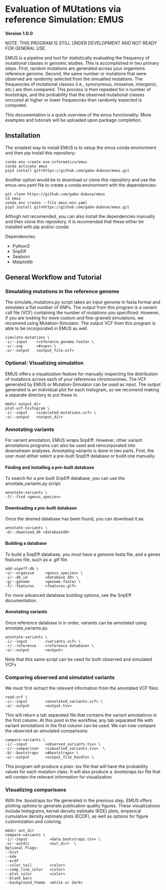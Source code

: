 # Evaluation of MUtations via reference Simulation: EMUS
**Version 1.0.0**

NOTE: THIS PROGRAM IS STILL UNDER DEVELOPMENT AND NOT READY FOR GENERAL USE.

EMUS is a pipeline and tool for statistically evaluating the frequency of mutational classes in genomic studies. This is accomplished in two primary steps. First, random mutations are generated across your organisms reference genome. Second, the same number or mutations that were observed are randomly selected from the simualted mutations. The frequencies of mutational classes (i.e., synonymous, missense, intergenic, etc.) are then compared. This process is then repeated for n number of bootstraps, and the probability that the observed mutational classes orccured at higher or lower frequencies than randomly expected is computed. 

This documentation is a quick overview of the emus functionality. More examples and tutorials will be uploaded upon package completion.

## Installation
The simplest way to install EMUS is to setup the emus conda environment and then pip install this repository:
```
conda env create evo-informatics/emus
conda activate emus
pip3 install git+https://github.com/gabe-dubose/emus.git
```
Another option would be to download or clone this repository and use the emus-env.yaml file to create a conda environment with the dependencies:
```
git clone https://github.com/gabe-dubose/emus
cd emus
conda env create --file emus-env.yaml
pip3 install git+https://github.com/gabe-dubose/emus.git
```
Althogh not recomended, you can also install the dependencies manually and then clone this repository. It is recomended that these either be installed with pip and/or conda:

Dependencies:
  - Python3
  - SnpEff
  - Seaborn
  - Matplotlib

## General Workflow and Tutorial

### Simulating mutations in the reference genome
The simulate_mutations.py script takes an input genome in fasta format and simulates a flat number of SNPs. The output from this program is a variant call file (VCF) containing the number of mutations you specificed. However, if you are looking for more custom and fine-grained simulations, we recomend using Mutation-Simulator. The output VCF from this program is able to be incorporated in EMUS as well. 
```
simulate-mutations \
-i/--input    <reference_genome.fasta> \
-s/--snp      <#snps> \
-o/--output   <output_file.vcf>
```

### Optional: Visualizing simulation
EMUS offers a visualization feature for manually inspecting the distribution of mutations across each of your references chromosomes. The VCF generated by EMUS or Mutation-Simulator can be used as input. The output generated is an individual plot for each histogram, so we recomend making a separate directory to put these in.
```
mkdir output_dir
plot-vcf-histogram \
-i/--input    <simulated_mutations.vcf> \
-o/--output   <output_dir>
```

### Annotating variants
For variant annotation, EMUS wraps SnpEff. However, other variant annotations programs can also be used and reincorporated into downstream analyses. Annotating variants is done in two parts. First, the user must either select a pre-built SnpEff database or build one manually.

#### Finding and installing a pre-built database
To search for a pre-built SnpEff database, you can use the annotate_variants.py script:
```
annotate-variants \
-f/--find <genus_species>   
```
#### Downloading a pre-built database
Once the desired database has been found, you can download it as:
```
annotate-variants \
-d/--download_db <databaseID>
```
#### Building a database
To build a SnpEff database, you must have a genome fasta file, and a genes features file, such as a .gtf file. 
```
add-snpeff-db \
-o/--organism     <genus_species> \
-i/--db_id        <database ID> \
-g/--genome       <genome.fasta> \
-f/--features     <features.gtf>
```
For more advanced database building options, see the SnpEff documentation.

#### Annotating variants
Once reference database is in order, variants can be annotated using annotate_variants.py.
```
annotate-variants \
-i/--input        <variants.vcf> \
-r/--reference    <reference database> \
-o/--output       <output> 
```
Note that this same script can be used for both observed and simulated VCFs

### Comparing observed and simulated variants
We must first extract the relevant information from the annotated VCF files:
```
read-vcf \
-i/--input        <annotated_variants.vcf> \
-o/--output       <output.tsv> 
```
This will return a tab separated file that contains the variant annotations in the first column. At this point in the workflow, any tab separated file with variant annotations in the first column can be used. We can now compare the observed an simulated comparisons:
```
compare-variants \
-i/--input        <observed_variants.tsv> \
-c/--comparison   <simualted_variants.tsv>  \
-b/--bootstraps   <#bootstraps> \
-o/--output       <output_file_handle> \
```
This program will produce a plain .tsv file that will have the probability values for each mutation class. It will also produce a .bootstraps.tsv file that will contain the relevant information for visualization. 

### Visualizing comparisons
With the .boostraps.tsv file generated in the previous step, EMUS offers plotting options to generate publication quality figures. These visualizations include histograms, kernel density estimate (KDE) plots, emperical cumulative density estimate plots (ECDF), as well as options for figure customization and coloring.
```
mkdir out_dir
compare-variants \
-i/--input          <data.bootstraps.tsv> \
-o/--outdir         <out_dir>  \
Optional Flags:
--hist
--kde
--ecdf
--color_tail        <color>
--comp_line_color   <color>
--plot_color        <color>
--blank_bars
--background_theme  <white or dark>
```

